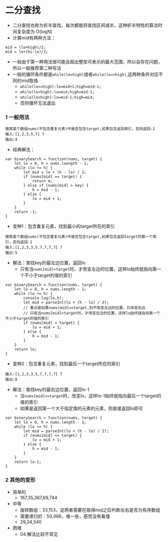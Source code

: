 # 二分查找

- 二分查找也称为折半查找，每次都能将查找区间减半，这种折半特性的算法时间复杂度为 O(logN)
- 计算mid有两种方法：

```
mid = (lo+high)/2;
mid = lo+(hi-lo)/2;
```

- 一般由于第一种用法很可能会超出整型可表示的最大范围，所以会存在问题，所以一般推荐第二种写法
- 一般的循环条件都是`while(lo<high)`或者`while(lo<=high)`,这两种条件对应不同的mid取值
    - `while(lo<=high):lo=mid+1;high=mid-1;`
    - `while(lo<high):lo=mid;high=mid-1;`
    - `while(lo<high):lo=mid-1;high=mid;`
    - 否则循环无法退出

### 1 一般用法

```
搜索某个数组nums(不包含重复元素)中是否包含target,如果包含返回索引，否则返回-1
输入:[1,2,3,5,7] 7
输出:4
```

- 经典解法：
```
var binarySearch = function(nums, target) {
    let lo = 0, h = nums.loength - 1;
    while (lo <= h) {
        let mid = lo + (h - lo) / 2;
        if (nums[mid] == target) {
            return m;
        } else if (nums[mid] > key) {
            h = mid - 1;
        } else {
            lo = mid + 1;
        }
    }
    return -1;
}
```

- 变种1：包含重复元素，找到最小的target所在的索引

```
搜索某个数组nums(不包含重复元素)中是否包含target,如果包含返回target的第一个索引，否则返回-1
输入:[1,2,3,3,5,7,7,7,7] 7
输出:5
```

- 解法：查找key的最左边位置，返回lo
    - 只有当`nums[mid]<target`时，才改变左边的位置，这样lo始终就指向第一个不小于target的值的索引

```
var binarySearch = function(nums, target) {
    let lo = 0, h = nums.length - 1;
    while (lo <= h) {
        console.log(lo,h);
        let mid = parseInt(lo + (h - lo) / 2);
        // 重点是如果nums[mid]==target,则不改变左边的位置，只改变右边
        // 只有当nums[mid]<target时，才改变左边的位置，这样lo始终就指向第一个不小于target的值的索引
        if (nums[mid] < target) {
            lo = mid + 1;
        } else {
            h = mid - 1;
        }
    }
    return lo;
}
```

- 变种2：包含重复元素，找到最后一个target所在的索引

```
输入:[1,2,3,3,5,7,7,7,7] 7
输出:8
```

- 解法：查找key的最右边位置，返回lo-1
    - 当`nums[mid]<=target`时，改变lo，这样lo-1始终就指向最后一个target的值的索引
    - 如果是返回第一个大于指定值的元素的元素，则直接返回lo即可

```
var binarySearch = function(nums, target) {
    let lo = 0, h = nums.length - 1;
    while (lo <= h) {
        let mid = parseInt(lo + (h - lo) / 2);
        if (nums[mid] <= target) {
            lo = mid + 1;
        } else {
            h = mid - 1;
        }
    }
    return lo-1;
}
```

### 2 其他的变形

- 简单的
    - 167,35,367,69,744
- 中等
    - 旋转数组：33,153，这两者需要在取得mid之后判断左右是否为有序数组
    - 需要递归的：50,486，难一些，感觉没有看懂
    - 29,34,540
- 困难
    - 04:解法比较不常见
